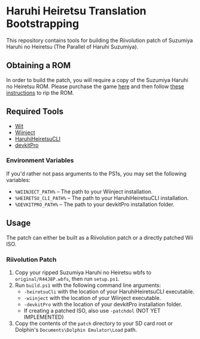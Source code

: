 # Haruhi Heiretsu Translation Bootstrapping

This repository contains tools for building the Riivolution patch of Suzumiya Haruhi no Heiretsu (The Parallel of Haruhi Suzumiya).

## Obtaining a ROM
In order to build the patch, you will require a copy of the Suzumiya Haruhi no Heiretsu ROM. Please purchase the game [here](https://www.play-asia.com/suzumiya-haruhi-no-heiretsu/13/70337j) and then
follow [these instructions](https://wiki.dolphin-emu.org/index.php?title=Ripping_Games) to rip the ROM.

## Required Tools
* [Wit](https://wit.wiimm.de/)
* [Wiinject](https://github.com/jonko0493/Wiinject)
* [HaruhiHeiretsuCLI](https://github.com/jonko0493/HaruhiHeiretsuEditor/)
* [devkitPro](https://devkitpro.org/wiki/Getting_Started)

### Environment Variables
If you'd rather not pass arguments to the PS1s, you may set the following variables:
* `%WIINJECT_PATH%` &ndash; The path to your Wiinject installation.
* `%HEIRETSU_CLI_PATH%` &ndash; The path to your HaruhiHeiretsuCLI installation.
* `%DEVKITPRO_PATH%` &ndash; The path to your devkitPro installation folder.

## Usage

The patch can either be built as a Riivolution patch or a directly patched Wii ISO.

### Riivolution Patch
1. Copy your ripped Suzumiya Haruhi no Heiretsu wbfs to `original/R44J8P.wbfs`, then run `setup.ps1`.
2. Run `build.ps1` with the following command line arguments:
    * `-heiretsuCli` with the location of your HaruhiHeiretsuCLI executable.
    * `-wiinject` with the location of your Wiinject executable.
    * `-devkitPro` with the location of your devkitPro installation folder.
    * If creating a patched ISO, also use `-patchdol` (NOT YET IMPLEMENTED)
3. Copy the contents of the `patch` directory to your SD card root or Dolphin's `Documents\Dolphin Emulator\Load` path.